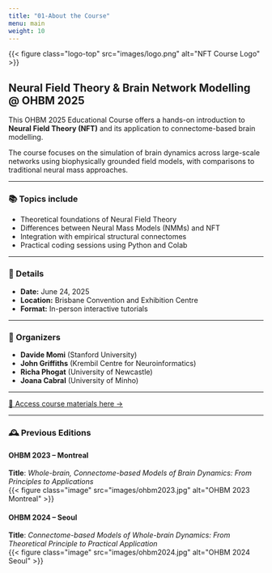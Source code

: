 ```yaml
---
title: "01-About the Course"
menu: main
weight: 10
---
```


<style>
.logo-top {
  float: right;
  width: 160px;
  margin-left: 20px;
  margin-top: -20px;
  background-color: transparent;
  background-blend-mode: multiply;
}
</style>

{{< figure class="logo-top" src="images/logo.png" alt="NFT Course Logo" >}}

## Neural Field Theory & Brain Network Modelling @ OHBM 2025

This OHBM 2025 Educational Course offers a hands-on introduction to **Neural Field Theory (NFT)** and its application to connectome-based brain modelling.

The course focuses on the simulation of brain dynamics across large-scale networks using biophysically grounded field models, with comparisons to traditional neural mass approaches.

---

### 📚 Topics include

- Theoretical foundations of Neural Field Theory  
- Differences between Neural Mass Models (NMMs) and NFT  
- Integration with empirical structural connectomes  
- Practical coding sessions using Python and Colab  

---

### 📍 Details

- **Date:** June 24, 2025  
- **Location:** Brisbane Convention and Exhibition Centre  
- **Format:** In-person interactive tutorials  

---

### 🧠 Organizers

- **Davide Momi** (Stanford University)  
- **John Griffiths** (Krembil Centre for Neuroinformatics)  
- **Richa Phogat** (University of Newcastle)  
- **Joana Cabral** (University of Minho)  

---

[📂 Access course materials here →](https://drive.google.com/drive/folders/1Yv2hLPHThRoyMiMpusxuEofwhAlTVz-w?usp=sharing)

---

### 🕰️ Previous Editions

#### **OHBM 2023 – Montreal**  
**Title**: *Whole-brain, Connectome-based Models of Brain Dynamics: From Principles to Applications*  
{{< figure class="image" src="images/ohbm2023.jpg" alt="OHBM 2023 Montreal" >}}


#### **OHBM 2024 – Seoul**  
**Title**: *Connectome-based Models of Whole-brain Dynamics: From Theoretical Principle to Practical Application*  
{{< figure class="image" src="images/ohbm2024.jpg" alt="OHBM 2024 Seoul" >}}

